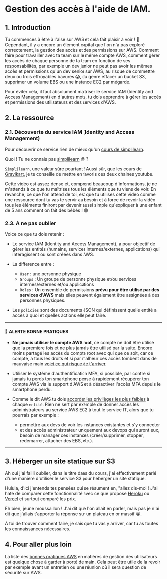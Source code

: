 # Gestion des accès à l'aide de IAM.

## 1. Introduction
Tu commences à être à l'aise sur AWS et cela fait plaisir à voir ! 👏
Cependant, il y a encore un élément capital que l'on n'a pas exploré correctement,
la gestion des accès et des permissions sur AWS. 
Comment faire pour travailler avec ta team sur le même compte AWS, 
comment gérer les accès de chaque personne de ta team en fonction de ses responsabilités, 
par exemple un dev junior ne peut pas avoir les mêmes accès et permissions qu'un dev senior sur AWS,
au risque de commettre deux ou trois effroyables bavures 😱, 
du genre effacer un bucket S3, supprimer un volume EBS ou une instance EC2 par mégarde.

Pour éviter cela, il faut absolument maitriser le service IAM (Identity and Access Management) en d'autres mots, 
tu dois apprendre à gérer les accès et permissions des utilisateurs et des services d'AWS.

## 2. La ressource
### 2.1. Découverte du service IAM (Identity and Access Management)
Pour découvrir ce service rien de mieux qu'un [cours de simplilearn](https://www.youtube.com/watch?v=GjVFf83dcE8).

Quoi ! Tu ne connais pas [simplilearn](https://www.youtube.com/c/SimplilearnOfficial) 😮 ? 

`Simplilearn`, une valeur sûre pourtant ! Aussi sûr, que les cours de [Gravikart](https://www.youtube.com/c/grafikart), 
je te conseille de mettre en favoris ces deux chaines youtube.

Cette vidéo est assez dense et, comprend beaucoup d'informations, 
je ne m'attends à ce que tu maîtrises tous les éléments que tu viens de voir. 
En revanche, ce que l'on attend de toi, est que tu utilises cette video comme une ressource dont tu vas te servir au besoin
et à force de revoir la vidéo tous les éléments finiront par devenir aussi simple 
qu'expliquer à une enfant de 5 ans comment on fait des bébés ! 😂

### 2.3. A ne pas oublier
Voice ce que tu dois retenir :

- Le service IAM (Identity and Access Management), a pour objectif de gérer les entités (humains, services internes/externes, applications) qui interagissent ou sont créées dans AWS.
- La difference entre :
  - `User` : une personne physique
  - `Groups` : Un groupe de personne physique et/ou services internes/externes et/ou applications
  - `Roles` : Un ensemble de permissions **prévu pour être utilisé par des services d'AWS** mais elles peuvent également être assignées à des personnes physiques.

- Les `policies` sont des documents JSON qui définissent quelle entité a accès à quoi et quelles actions elle peut faire.

---
#### 🚀 ALERTE BONNE PRATIQUES

- **Ne jamais utiliser le compte AWS root**, ce compte ne doit être utilisé que la première fois et ne plus jamais être utilisé par la suite.
  Encore moins partagé les accès du compte root avec qui que ce soit, 
  car ce compte, a tous les droits et si par malheur ces accès tombent dans de mauvaise main [voici ce qui risque de t'arriver](https://www.tomshardware.com/news/aws-45000-usd-bill-for-crypto-mining-hack).

- Utiliser le système d'authentification MFA, si possible, 
  par contre si jamais tu perds ton smartphone pense à rapidement récupérer ton compte AWS via le support d'AWS 
  et à désactiver l'accès MFA depuis le smartphone perdu.

- Comme le dit AWS tu dois [accorder les privilèges les plus faibles](https://docs.aws.amazon.com/IAM/latest/UserGuide/best-practices.html#grant-least-privilege) à chaque `entité`. 
  Rien ne sert par exemple de donner accès les administrateurs au service AWS EC2 
  à tout le service IT, alors que tu pourrais par exemple :
  - permettre aux devs de voir les instances existantes et s'y connecter
  - et des accès administrateur uniquement aux devops qui auront eux, besoin de manager ces instances (créer/supprimer, stopper, redémarrer, attacher des EBS, etc.).

---

## 3. Héberger un site statique sur S3

Ah oui j'ai failli oublier, dans le titre dans du cours, j'ai effectivement parlé d'une manière d'utiliser le service S3 pour héberger un site statique.

Hulula, d'ici j'entends tes pensées qui se résument en, "allez dis-moi ! J'ai hate de comparer cette fonctionnalité avec ce que propose [Heroku](https://www.heroku.com/) ou [Vercel](https://vercel.com/) et surtout comparé les prix.

Eh bien, jeune moussaillon ! J'ai dit que l'on allait en parler, mais pas je n'ai dit que j'allais t'apporter la réponse sur un plateau en or massif 😜.

À toi de trouver comment faire, je sais que tu vas y arriver, car tu as toutes les connaissances nécessaires.


## 4. Pour aller plus loin
La liste des [bonnes pratiques AWS](https://docs.aws.amazon.com/IAM/latest/UserGuide/best-practices.html) en matières de gestion des utilisateurs est quelque chose à garder à porté de main. 
Cela peut être utile de la revoir par exemple avant un entretien 
ou une réunion où il sera question de sécurité sur AWS.
